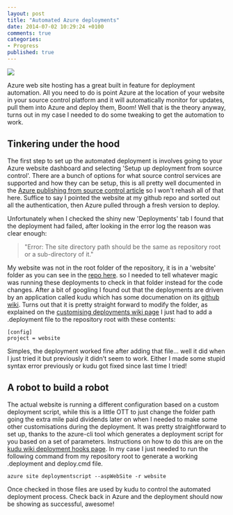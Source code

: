 ```yaml
---
layout: post
title: "Automated Azure deployments"
date: 2014-07-02 10:29:24 +0100
comments: true
categories: 
- Progress
published: true
---
```


<img src="http://imagizer.imageshack.us/v2/320x240q90/850/r38o.jpg" class="alignleft" alttext="Wall-e the robot" />

Azure web site hosting has a great built in feature for deployment automation. All you need to do is point Azure at the location of your website in your source control platform and it will automatically monitor for updates, pull them into Azure and deploy them, Boom! Well that is the theory anyway, turns out in my case I needed to do some tweaking to get the automation to work.

## Tinkering under the hood

The first step to set up the automated deployment is involves going to your Azure website dashboard and selecting 'Setup up deployment from source control'. There are a bunch of options for what source control services are supported and how they can be setup, this is all pretty well documented in the [Azure publishing from source control article]("https://azure.microsoft.com/en-us/documentation/articles/web-sites-publish-source-control/") so I won't rehash all of that here. Suffice to say I pointed the website at my github repo and sorted out all the authentication, then Azure pulled through a fresh version to deploy.

Unfortunately when I checked the shiny new 'Deployments' tab I found that the deployment had failed, after looking in the error log the reason was clear enough:

> "Error: The site directory path should be the same as repository root or a sub-directory of it."

My website was not in the root folder of the repository, it is in a 'website' folder as you can see in the [repo here]("https://github.com/MikeHook/MSTC"). so I needed to tell whatever magic was running these deployments to check in that folder instead for the code changes. After a bit of googling I found out that the deployments are driven by an application called kudu which has some documenation on its [github wiki]("https://github.com/projectkudu/kudu/wiki"). Turns out that it is pretty straight forward to modify the folder, as explained on the [customising deployments wiki page]("https://github.com/projectkudu/kudu/wiki/Customizing-deployments") I just had to add a .deployment file to the repository root with these contents:

    [config]
    project = website

Simples, the deployment worked fine after adding that file... well it did when I just tried it but previously it didn't seem to work. Either I made some stupid syntax error previously or kudu got fixed since last time I tried! 

## A robot to build a robot

The actual website is running a different configuration based on a custom deployment script, while this is a little OTT to just change the folder path going the extra mile paid dividends later on when I needed to make some other customisations during the deployment. It was pretty straightforward to set up, thanks to the azure-cli tool which generates a deployment script for you based on a set of parameters. Instructions on how to do this are on the [kudu wiki deployment hooks page]("https://github.com/projectkudu/kudu/wiki/Deployment-hooks"). In my case I just needed to run the following command from my repository root to generate a working .deployment and deploy.cmd file. 

    azure site deploymentscript --aspWebSite -r website
    
Once checked in those files are used by kudu to control the automated deployment process. Check back in Azure and the deployment should now be showing as successful, awesome!


